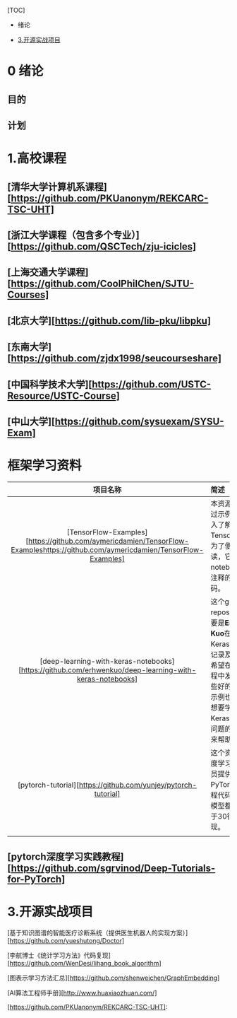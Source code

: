[TOC]

* 绪论 

  

* [ 3.开源实战项目](#3.开源实战项目)





# 0 绪论 

## 目的

## 计划





# 1.高校课程



## [清华大学计算机系课程][https://github.com/PKUanonym/REKCARC-TSC-UHT] 





## [浙江大学课程（包含多个专业）][https://github.com/QSCTech/zju-icicles]



## [上海交通大学课程][https://github.com/CoolPhilChen/SJTU-Courses]



## [北京大学][https://github.com/lib-pku/libpku]



## [东南大学][https://github.com/zjdx1998/seucourseshare]



## [中国科学技术大学][https://github.com/USTC-Resource/USTC-Course]



## [中山大学][https://github.com/sysuexam/SYSU-Exam]



# 框架学习资料



|                           项目名称                           | 简述                                                         | stars |
| :----------------------------------------------------------: | :----------------------------------------------------------- | :---: |
| [TensorFlow-Examples][https://github.com/aymericdamien/TensorFlow-Exampleshttps://github.com/aymericdamien/TensorFlow-Examples] | 本资源旨在通过示例轻松深入了解TensorFlow。 为了便于阅读，它包括notebook和带注释的源代码。 |       |
| [deep-learning-with-keras-notebooks][https://github.com/erhwenkuo/deep-learning-with-keras-notebooks] | 这个github的repository主要是**ErhWen Kuo**在学习Keras的一些记录及练习。希望在学习过程中发现到一些好的信息与示例也可以对想要学习使用Keras来解决问题的同学带来帮助。 |       |
| [pytorch-tutorial][https://github.com/yunjey/pytorch-tutorial] | 这个资源为深度学习研究人员提供了学习PyTorch的教程代码大多数模型都使用少于30行代码实现。 |       |
|                                                              |                                                              |       |





## [pytorch深度学习实践教程][https://github.com/sgrvinod/Deep-Tutorials-for-PyTorch]



# 3.开源实战项目

[基于知识图谱的智能医疗诊断系统（提供医生机器人的实现方案）][https://github.com/yueshutong/Doctor]

[李航博士《统计学习方法》代码复现][https://github.com/WenDesi/lihang_book_algorithm]

[图表示学习方法汇总][https://github.com/shenweichen/GraphEmbedding]

[AI算法工程师手册][http://www.huaxiaozhuan.com/]



[https://github.com/PKUanonym/REKCARC-TSC-UHT]: 